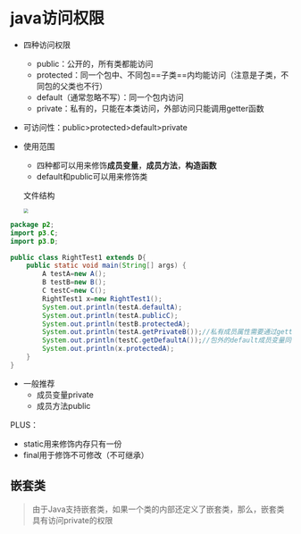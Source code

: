 # java访问权限

- 四种访问权限
  - public：公开的，所有类都能访问
  - protected：同一个包中、不同包==子类==内均能访问（注意是子类，不同包的父类也不行）
  - default（通常忽略不写）：同一个包内访问
  - private：私有的，只能在本类访问，外部访问只能调用getter函数

- 可访问性：public>protected>default>private

- 使用范围

  - 四种都可以用来修饰**成员变量**，**成员方法**，**构造函数**
  - default和public可以用来修饰类

  文件结构

  <img src="https://gitee.com/ababa-317/image/raw/master/images/20220303163426.png" style="zoom:50%;" />

```java
package p2;
import p3.C;
import p3.D;

public class RightTest1 extends D{
    public static void main(String[] args) {
        A testA=new A();
        B testB=new B();
        C testC=new C();
        RightTest1 x=new RightTest1();
        System.out.println(testA.defaultA);
        System.out.println(testA.publicC);
        System.out.println(testB.protectedA);
        System.out.println(testA.getPrivateB());//私有成员属性需要通过getter方法访问
        System.out.println(testC.getDefaultA());//包外的default成员变量同样需要使用getter方法导入
        System.out.println(x.protectedA);
    }
}
```

- 一般推荐
  - 成员变量private
  - 成员方法public

PLUS：
- static用来修饰内存只有一份
- final用于修饰不可修改（不可继承）

## 嵌套类

> 由于Java支持嵌套类，如果一个类的内部还定义了嵌套类，那么，嵌套类具有访问private的权限
